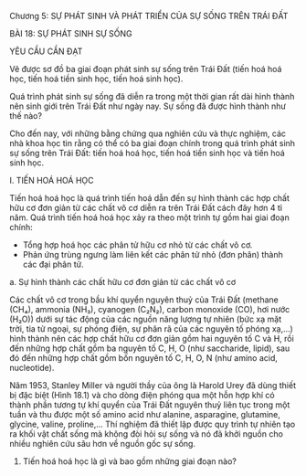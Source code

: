 Chương 5: SỰ PHÁT SINH VÀ PHÁT TRIỂN CỦA SỰ SỐNG TRÊN TRÁI ĐẤT

BÀI 18: SỰ PHÁT SINH SỰ SỐNG

YÊU CẦU CẦN ĐẠT

Vẽ được sơ đồ ba giai đoạn phát sinh sự sống trên Trái Đất (tiến hoá hoá học, tiến hoá tiền sinh học, tiến hoá sinh học).

Quá trình phát sinh sự sống đã diễn ra trong một thời gian rất dài hình thành nên sinh giới trên Trái Đất như ngày nay. Sự sống đã được hình thành như thế nào?

Cho đến nay, với những bằng chứng qua nghiên cứu và thực nghiệm, các nhà khoa học tin rằng có thể có ba giai đoạn chính trong quá trình phát sinh sự sống trên Trái Đất: tiến hoá hoá học, tiến hoá tiền sinh học và tiến hoá sinh học.

I. TIẾN HOÁ HOÁ HỌC

Tiến hoá hoá học là quá trình tiến hoá dẫn đến sự hình thành các hợp chất hữu cơ đơn giản từ các chất vô cơ diễn ra trên Trái Đất cách đây hơn 4 tỉ năm. Quá trình tiến hoá hoá học xảy ra theo một trình tự gồm hai giai đoạn chính:

- Tổng hợp hoá học các phân tử hữu cơ nhỏ từ các chất vô cơ.
- Phản ứng trùng ngưng làm liên kết các phân tử nhỏ (đơn phân) thành các đại phân tử.

a. Sự hình thành các chất hữu cơ đơn giản từ các chất vô cơ

Các chất vô cơ trong bầu khí quyển nguyên thuỷ của Trái Đất (methane (CH₄), ammonia (NH₃), cyanogen (C₂N₂), carbon monoxide (CO), hơi nước (H₂O)) dưới sự tác động của các nguồn năng lượng tự nhiên (bức xạ mặt trời, tia tử ngoại, sự phóng điện, sự phân rã của các nguyên tố phóng xạ,...) hình thành nên các hợp chất hữu cơ đơn giản gồm hai nguyên tố C và H, rồi đến những hợp chất gồm ba nguyên tố C, H, O (như saccharide, lipid), sau đó đến những hợp chất gồm bốn nguyên tố C, H, O, N (như amino acid, nucleotide).

Năm 1953, Stanley Miller và người thầy của ông là Harold Urey đã dùng thiết bị đặc biệt (Hình 18.1) và cho dòng điện phóng qua một hỗn hợp khí có thành phần tương tự khí quyển của Trái Đất nguyên thuỷ liên tục trong một tuần và thu được một số amino acid như alanine, asparagine, glutamine, glycine, valine, proline,... Thí nghiệm đã thiết lập được quy trình tự nhiên tạo ra khối vật chất sống mà không đòi hỏi sự sống và nó đã khởi nguồn cho nhiều nghiên cứu sâu hơn về nguồn gốc sự sống.

1. Tiến hoá hoá học là gì và bao gồm những giai đoạn nào?